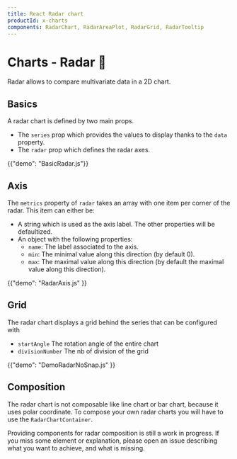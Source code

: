 ```yaml
---
title: React Radar chart
productId: x-charts
components: RadarChart, RadarAreaPlot, RadarGrid, RadarTooltip
---
```


# Charts - Radar 🚧

<p class="description">Radar allows to compare multivariate data in a 2D chart.</p>

## Basics

A radar chart is defined by two main props.

- The `series` prop which provides the values to display thanks to the `data` property.
- The `radar` prop which defines the radar axes.

{{"demo": "BasicRadar.js"}}

## Axis

The `metrics` property of `radar` takes an array with one item per corner of the radar.
This item can either be:

- A string which is used as the axis label. The other properties will be defaultized.
- An object with the following properties:
  - `name`: The label associated to the axis.
  - `min`: The minimal value along this direction (by default 0).
  - `max`: The maximal value along this direction (by default the maximal value along this direction).

{{"demo": "RadarAxis.js" }}

## Grid

The radar chart displays a grid behind the series that can be configured with

- `startAngle` The rotation angle of the entire chart
- `divisionNumber` The nb of division of the grid
<!-- - `colors` An array with the colors to fill the grid areas -->

{{"demo": "DemoRadarNoSnap.js" }}

## Composition

The radar chart is not composable like line chart or bar chart, because it uses polar coordinate.
To compose your own radar charts you will have to use the `RadarChartContainer`.

Providing components for radar composition is still a work in progress.
If you miss some element or explanation, please open an issue describing what you want to achieve, and what is missing.
